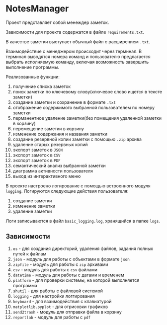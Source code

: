 # NotesManager

Проект представляет собой менеждер заметок. 

Зависимости для проекта содержатся в файле `requirements.txt`.

В качестве заметки выступает обычный файл с расширением `.txt`. 

Взаимодействие с менеджером происходит через терминал. В терминал выводятся номера команд и пользователю предлагается выбрать исполняемую команду, включая возможность завершить выполнение программы.

Реализованные функции: 
1. получение списка заметок
2. поиск заметки по ключевому слову(ключевое слово ищется в тексте заметки)
3. создание заметки и сохранение в формате `.txt`
4. отображение содержимого выбранной пользователем по номеру заметки
5. перманентное удаление заметки(без помещения удаленной заметки в корзину)
6. перемещение заметки в корзину
7. изменение содержания и названия заметки
8. создание резервной копии заметки с помощью `.zip` архива
9. удаление старых резервных копий
10. экспорт заметок в `JSON`
11. экспорт заметок в `CSV`
12. экспорт заметок в `PDF`
13. семантический анализ выбранной заметки
14. диаграмма активности пользователя
15. выход из интерактивного меню 

В проекте настроено логирование с помощью встроенного модуля `logging`. Логируются следующие действия пользователя:
1. создание заметки
2. изменение заметки
3. удаление заметки

Логи записываются в файл `basic_logging.log`, хранящийся в папке `logs`.

## Зависимости
1. `os` - для создания директорий, удаления файлов, задания полных путей к файлам
2. `json` - модуль для работы с объектами в формате `json`
3. `zipfile` - модуль для работы с `zip` архивами
4. `csv` - модуль для работы с `csv` файлами
5. `datetime` - модуль для работы с датами и временем
6. `platform` - для проверки системы, на которой выполняется программа
7. `shutil` - для работы с файловой системой
8. `logging` - для настройки логгирования 
9. `keyboard` - для взаимодействия с клавиатурой
10. `matplotlib.pyplot` - для отрисовки графиков
11. `send2trash` - модуль для отправки файла в корзину
12. `reportlab` - модуль для работы с `pdf`